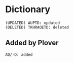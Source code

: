 # Dictionary

```
(UPDATED) AUPTD: updated
(DELETED) TKHRAOETD: deleted
```

## Added by Plover

```
AD/-D: added
```
